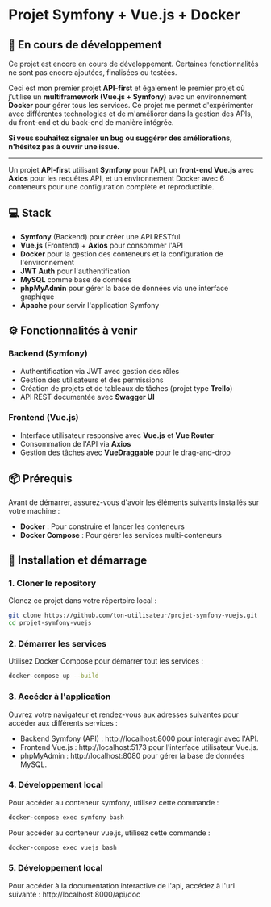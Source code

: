 # Projet Symfony + Vue.js + Docker

## 🚧 En cours de développement

Ce projet est encore en cours de développement. Certaines fonctionnalités ne sont pas encore ajoutées, finalisées ou testées. 

Ceci est mon premier projet **API-first** et également le premier projet où j’utilise un **multiframework (Vue.js + Symfony)** avec un environnement **Docker** pour gérer tous les services.
Ce projet me permet d'expérimenter avec différentes technologies et de m'améliorer dans la gestion des APIs, du front-end et du back-end de manière intégrée.

**Si vous souhaitez signaler un bug ou suggérer des améliorations, n'hésitez pas à ouvrir une issue.**

---

Un projet **API-first** utilisant **Symfony** pour l'API, un **front-end Vue.js** avec **Axios** pour les requêtes API, et un environnement Docker avec 6 conteneurs pour une configuration complète et reproductible.

## 💻 Stack

- **Symfony** (Backend) pour créer une API RESTful
- **Vue.js** (Frontend) + **Axios** pour consommer l'API
- **Docker** pour la gestion des conteneurs et la configuration de l'environnement
- **JWT Auth** pour l'authentification
- **MySQL** comme base de données
- **phpMyAdmin** pour gérer la base de données via une interface graphique
- **Apache** pour servir l'application Symfony

## ⚙️ Fonctionnalités à venir

### Backend (Symfony)
- Authentification via JWT avec gestion des rôles
- Gestion des utilisateurs et des permissions
- Création de projets et de tableaux de tâches (projet type **Trello**)
- API REST documentée avec **Swagger UI**
  
### Frontend (Vue.js)
- Interface utilisateur responsive avec **Vue.js** et **Vue Router**
- Consommation de l'API via **Axios**
- Gestion des tâches avec **VueDraggable** pour le drag-and-drop

## 📦 Prérequis

Avant de démarrer, assurez-vous d'avoir les éléments suivants installés sur votre machine :

- **Docker** : Pour construire et lancer les conteneurs
- **Docker Compose** : Pour gérer les services multi-conteneurs

## 🚀 Installation et démarrage

### 1. Cloner le repository

Clonez ce projet dans votre répertoire local :

```bash
git clone https://github.com/ton-utilisateur/projet-symfony-vuejs.git
cd projet-symfony-vuejs
```

### 2. Démarrer les services

Utilisez Docker Compose pour démarrer tout les services :

```bash
docker-compose up --build
```

### 3. Accéder à l'application

Ouvrez votre navigateur et rendez-vous aux adresses suivantes pour accéder aux différents services :

- Backend Symfony (API) : http://localhost:8000 pour interagir avec l'API.
- Frontend Vue.js : http://localhost:5173 pour l'interface utilisateur Vue.js.
- phpMyAdmin : http://localhost:8080 pour gérer la base de données MySQL.

### 4. Développement local

Pour accéder au conteneur symfony, utilisez cette commande :

```bash
docker-compose exec symfony bash
```

Pour accéder au conteneur vue.js, utilisez cette commande :

```bash
docker-compose exec vuejs bash
```

### 5. Développement local

Pour accéder à la documentation interactive de l'api, accédez à l'url suivante : http://localhost:8000/api/doc
